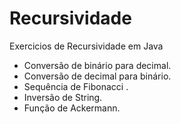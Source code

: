 # Recursividade
Exercicios de Recursividade em Java

- Conversão de binário para decimal.
- Conversão de decimal para binário.
- Sequência de Fibonacci .
- Inversão de String.
- Função de Ackermann.


